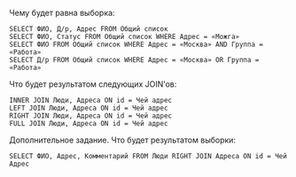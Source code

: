 Чему будет равна выборка:
```
SELECT ФИО, Д/р, Адрес FROM Общий список
SELECT ФИО, Статус FROM Общий список WHERE Адрес = «Можга»
SELECT ФИО FROM Общий список WHERE Адрес = «Москва» AND Группа = «Работа»
SELECT Д/р FROM Общий список WHERE Адрес = «Москва» OR Группа = «Работа»
```
Что будет результатом следующих JOIN’ов:
```
INNER JOIN Люди, Адреса ON id = Чей адрес
LEFT JOIN Люди, Адреса ON id = Чей адрес
RIGHT JOIN Люди, Адреса ON id = Чей адрес
FULL JOIN Люди, Адреса ON id = Чей адрес
```
Дополнительное задание. Что будет результатом выборки:
```
SELECT ФИО, Адрес, Комментарий FROM Люди RIGHT JOIN Адреса ON id = Чей Адрес
```